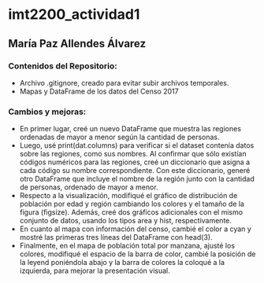 # imt2200_actividad1
## María Paz Allendes Álvarez
### Contenidos del Repositorio:
- Archivo .gitignore, creado para evitar subir archivos temporales.
- Mapas y DataFrame de los datos del Censo 2017
### Cambios y mejoras:
- En primer lugar, creé un nuevo DataFrame que muestra las regiones ordenadas de mayor a menor según la cantidad de personas.
- Luego, usé print(dat.columns) para verificar si el dataset contenía datos sobre las regiones, como sus nombres. Al confirmar que sólo existían códigos numéricos para las regiones, creé un diccionario que asigna a cada código su nombre correspondiente. Con este diccionario, generé otro DataFrame que incluye el nombre de la región junto con la cantidad de personas, ordenado de mayor a menor.
- Respecto a la visualización, modifiqué el gráfico de distribución de población por edad y región cambiando los colores y el tamaño de la figura (figsize). Además, creé dos gráficos adicionales con el mismo conjunto de datos, usando los tipos area y hist, respectivamente.
- En cuanto al mapa con información del censo, cambié el color a cyan y mostré las primeras tres líneas del DataFrame con head(3).
- Finalmente, en el mapa de población total por manzana, ajusté los colores, modifiqué el espacio de la barra de color, cambié la posición de la leyend poniéndola abajo y la barra de colores la coloqué a la izquierda, para mejorar la presentación visual.
